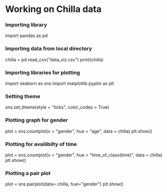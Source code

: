 # Working on Chilla data

### Importing library
import pandas as pd

### Importing data from local directory
chilla = pd.read_csv("data_viz.csv")
print(chilla)

### Importing libraries for plotting
import seaborn as sns
import matplotlib.pyplot as plt

### Setting theme
sns.set_theme(style = "ticks", color_codes = True)

### Plotting graph for gender
plot = sns.countplot(x = "gender", hue = "age", data = chilla)
plt.show()

### Plotting for availibilty of time
plot = sns.countplot(x = "gender", hue = "time_of_class(time)", data = chilla)
plt.show()

### Plotting a pair plot
plot = sns.pairplot(data= chilla, hue="gender")
plt.show()
